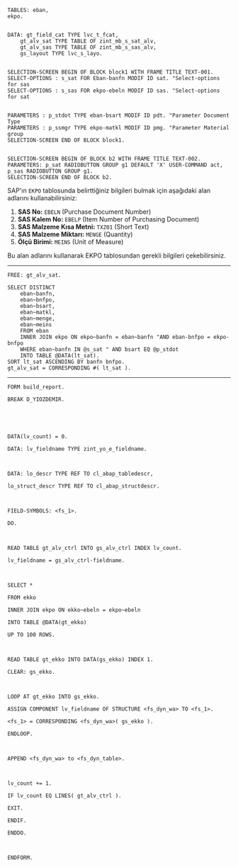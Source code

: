 ```ABAP
TABLES: eban,
ekpo.


DATA: gt_field_cat TYPE lvc_t_fcat,
	gt_alv_sat TYPE TABLE OF zint_mb_s_sat_alv,
	gt_alv_sas TYPE TABLE OF zint_mb_s_sas_alv,
	gs_layout TYPE lvc_s_layo.
  

SELECTION-SCREEN BEGIN OF BLOCK block1 WITH FRAME TITLE TEXT-001.
SELECT-OPTIONS : s_sat FOR Eban-banfn MODIF ID sat. "Select-options for sas
SELECT-OPTIONS : s_sas FOR ekpo-ebeln MODIF ID sas. "Select-options for sat

  
PARAMETERS : p_stdot TYPE eban-bsart MODIF ID pdt. "Parameter Document Type
PARAMETERS : p_ssmgr TYPE ekpo-matkl MODIF ID pmg. "Parameter Material group
SELECTION-SCREEN END OF BLOCK block1.


SELECTION-SCREEN BEGIN OF BLOCK b2 WITH FRAME TITLE TEXT-002.
PARAMETERS: p_sat RADIOBUTTON GROUP g1 DEFAULT 'X' USER-COMMAND act,
p_sas RADIOBUTTON GROUP g1.
SELECTION-SCREEN END OF BLOCK b2.
```

SAP'ın `EKPO` tablosunda belirttiğiniz bilgileri bulmak için aşağıdaki alan adlarını kullanabilirsiniz:

1. **SAS No:** `EBELN` (Purchase Document Number)
2. **SAS Kalem No:** `EBELP` (Item Number of Purchasing Document)
3. **SAS Malzeme Kısa Metni:** `TXZ01` (Short Text)
4. **SAS Malzeme Miktarı:** `MENGE` (Quantity)
5. **Ölçü Birimi:** `MEINS` (Unit of Measure)

Bu alan adlarını kullanarak EKPO tablosundan gerekli bilgileri çekebilirsiniz.

---

```ABAP
FREE: gt_alv_sat.

SELECT DISTINCT
	eban~banfn,
	eban~bnfpo,
	eban~bsart,
	eban~matkl,
	eban~menge,
	eban~meins
	FROM eban
	INNER JOIN ekpo ON ekpo~banfn = eban~banfn "AND eban-bnfpo = ekpo-bnfpo
	WHERE eban~banfn IN @s_sat " AND bsart EQ @p_stdot
	INTO TABLE @DATA(lt_sat).
SORT lt_sat ASCENDING BY banfn bnfpo.
gt_alv_sat = CORRESPONDING #( lt_sat ).
```
---
```ABAP
FORM build_report.

BREAK D_YIOZDEMIR.

  

  

DATA(lv_count) = 0.

DATA: lv_fieldname TYPE zint_yo_e_fieldname.

  

DATA: lo_descr TYPE REF TO cl_abap_tabledescr,

lo_struct_descr TYPE REF TO cl_abap_structdescr.

  

FIELD-SYMBOLS: <fs_1>.

DO.

  

READ TABLE gt_alv_ctrl INTO gs_alv_ctrl INDEX lv_count.

lv_fieldname = gs_alv_ctrl-fieldname.

  

SELECT *

FROM ekko

INNER JOIN ekpo ON ekko~ebeln = ekpo~ebeln

INTO TABLE @DATA(gt_ekko)

UP TO 100 ROWS.

  

READ TABLE gt_ekko INTO DATA(gs_ekko) INDEX 1.

CLEAR: gs_ekko.

  

LOOP AT gt_ekko INTO gs_ekko.

ASSIGN COMPONENT lv_fieldname OF STRUCTURE <fs_dyn_wa> TO <fs_1>.

<fs_1> = CORRESPONDING <fs_dyn_wa>( gs_ekko ).

ENDLOOP.

  

APPEND <fs_dyn_wa> to <fs_dyn_table>.

  

lv_count += 1.

IF lv_count EQ LINES( gt_alv_ctrl ).

EXIT.

ENDIF.

ENDDO.

  

ENDFORM.
```